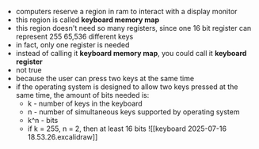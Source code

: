 - computers reserve a region in ram to interact with a display monitor
- this region is called **keyboard memory map**
- this region doesn't need so many registers, since one 16 bit register can represent 255 65,536 different keys
- in fact, only one register is needed
- instead of calling it **keyboard memory map**, you could call it **keyboard register**
- not true
- because the user can press two keys at the same time
- if the operating system is designed to allow two keys pressed at the same time, the amount of bits needed is:
	- k - number of keys in the keyboard
	- n - number of simultaneous keys supported by operating system
	- k^n - bits
	- if k = 255, n = 2, then at least 16 bits
![[keyboard 2025-07-16 18.53.26.excalidraw]]